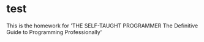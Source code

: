 # test
This is the homework for 'THE SELF-TAUGHT PROGRAMMER The Definitive Guide to Programming Professionally'
